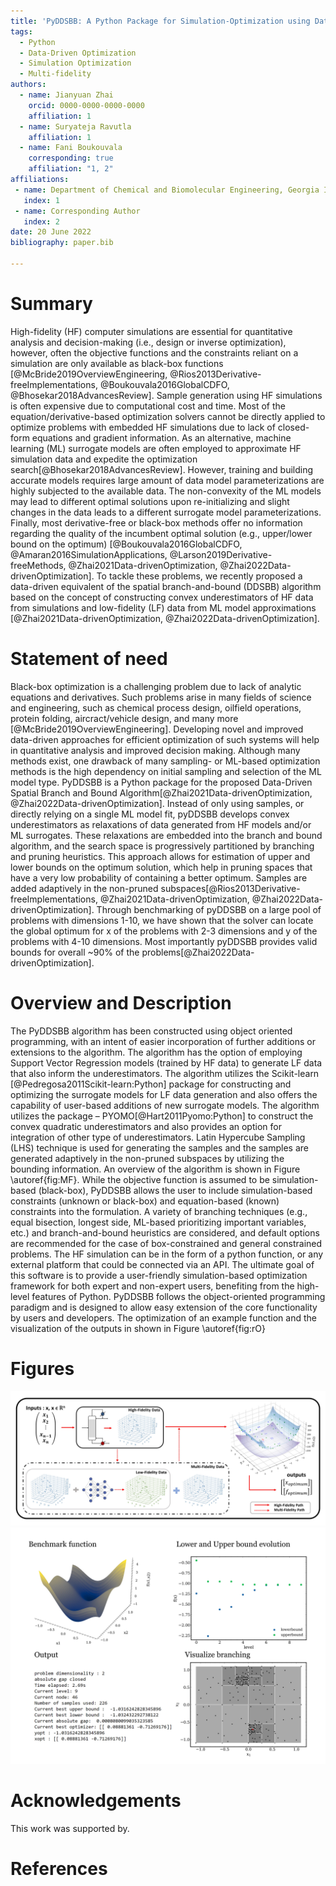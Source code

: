 ```yaml
---
title: 'PyDDSBB: A Python Package for Simulation-Optimization using Data-Driven Branch-and-Bound Techniques'
tags:
  - Python
  - Data-Driven Optimization
  - Simulation Optimization
  - Multi-fidelity
authors:
  - name: Jianyuan Zhai
    orcid: 0000-0000-0000-0000
    affiliation: 1
  - name: Suryateja Ravutla
    affiliation: 1
  - name: Fani Boukouvala
    corresponding: true
    affiliation: "1, 2"
affiliations:
 - name: Department of Chemical and Biomolecular Engineering, Georgia Institute of Technology, Atlanta, GA
   index: 1
 - name: Corresponding Author
   index: 2
date: 20 June 2022
bibliography: paper.bib

---
```


# Summary

High-fidelity (HF) computer simulations are essential for quantitative analysis and decision-making (i.e., design or inverse optimization), however, often the objective functions and the constraints reliant on a simulation are only available as black-box functions [@McBride2019OverviewEngineering, @Rios2013Derivative-freeImplementations, @Boukouvala2016GlobalCDFO, @Bhosekar2018AdvancesReview]. Sample generation using HF simulations is often expensive due to computational cost and time. Most of the equation/derivative-based optimization solvers cannot be directly applied to optimize problems with embedded HF simulations due to lack of closed-form equations and gradient information. As an alternative, machine learning (ML) surrogate models are often employed to approximate HF simulation data and expedite the optimization search[@Bhosekar2018AdvancesReview]. However, training and building accurate models requires large amount of data model parameterizations are highly subjected to the available data.  The non-convexity of the ML models may lead to different optimal solutions upon re-initializing and slight changes in the data leads to a different surrogate model parameterizations. Finally, most derivative-free or black-box methods offer no information regarding the quality of the incumbent optimal solution (e.g., upper/lower bound on the optimum) [@Boukouvala2016GlobalCDFO, @Amaran2016SimulationApplications, @Larson2019Derivative-freeMethods, @Zhai2021Data-drivenOptimization, @Zhai2022Data-drivenOptimization]. To tackle these problems, we recently proposed a data-driven equivalent of the spatial branch-and-bound (DDSBB) algorithm based on the concept of constructing convex underestimators of HF data from simulations and low-fidelity (LF) data from ML model approximations [@Zhai2021Data-drivenOptimization, @Zhai2022Data-drivenOptimization].

# Statement of need

Black-box optimization is a challenging problem due to lack of analytic equations and derivatives. Such problems arise in many fields of science and engineering, such as chemical process design, oilfield operations, protein folding, aircract/vehicle design, and many more [@McBride2019OverviewEngineering]. Developing novel and improved data-driven approaches for efficient optimization of such systems will help in quantitative analysis and improved decision making. Although many methods exist, one drawback of many sampling- or ML-based optimization methods is the high dependency on initial sampling and selection of the ML model type. PyDDSBB is a Python package for the proposed Data-Driven Spatial Branch and Bound Algorithm[@Zhai2021Data-drivenOptimization, @Zhai2022Data-drivenOptimization]. Instead of only using samples, or directly relying on a single ML model fit, pyDDSBB develops convex underestimators as relaxations of data generated from HF models and/or ML surrogates. These relaxations are embedded into the branch and bound algorithm, and the search space is progressively partitioned by branching and pruning heuristics. This approach allows for estimation of upper and lower bounds on the optimum solution, which help in pruning spaces that have a very low probability of containing a better optimum. Samples are added adaptively in the non-pruned subspaces[@Rios2013Derivative-freeImplementations, @Zhai2021Data-drivenOptimization, @Zhai2022Data-drivenOptimization]. Through benchmarking of pyDDSBB on a large pool of problems with dimensions 1-10, we have shown that the solver can locate the global optimum for x of the problems with 2-3 dimensions and y of the problems with 4-10 dimensions. Most importantly pyDDSBB provides valid bounds for overall ~90% of the problems[@Zhai2022Data-drivenOptimization].

# Overview and Description

The PyDDSBB algorithm has been constructed using object oriented programming, with an intent of easier incorporation of further additions or extensions to the algorithm. The algorithm has the option of employing Support Vector Regression models (trained by HF data) to generate LF data that also inform the underestimators. The algorithm utilizes the Scikit-learn [@Pedregosa2011Scikit-learn:Python] package for constructing and optimizing the surrogate models for LF data generation and also offers the capability of user-based additions of new surrogate models. The algorithm utilizes the package – PYOMO[@Hart2011Pyomo:Python] to construct the convex quadratic underestimators and also provides an option for integration of other type of underestimators. Latin Hypercube Sampling (LHS) technique is used for generating the samples and the samples are generated adaptively in the non-pruned subspaces by utilizing the bounding information. An overview of the algorithm is shown in Figure \autoref{fig:MF}. While the objective function is assumed to be simulation-based (black-box), PyDDSBB allows the user to include simulation-based constraints (unknown or black-box) and equation-based (known) constraints into the formulation. A variety of branching techniques (e.g., equal bisection, longest side, ML-based prioritizing important variables, etc.) and branch-and-bound heuristics are considered, and default options are recommended for the case of box-constrained and general constrained problems. The HF simulation can be in the form of a python function, or any external platform that could be connected via an API. The ultimate goal of this software is to provide a user-friendly simulation-based optimization framework for both expert and non-expert users, benefiting from the high-level features of Python. PyDDSBB follows the object-oriented programming paradigm and is designed to allow easy extension of the core functionality by users and developers. The optimization of an example function and the visualization of the outputs in shown in Figure \autoref{fig:rO}



# Figures


![PyDDSBB overview. Solid red line shows the the HF path and dotted red line shows the path for MF approach.\label{fig:MF}](MF.jpg)
![Optimization of sample benchmark function and the visualizing the output.\label{fig:rO}](resultsOverview.jpg)

# Acknowledgements

This work was supported by.


# References





```python

```
